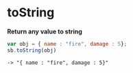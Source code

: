 # toString

**Return any value to string**

```javascript
var obj = { name : "fire", damage : 5};
sb.toString(obj)
```

```text
-> "{ name : "fire", damage : 5}"
```

